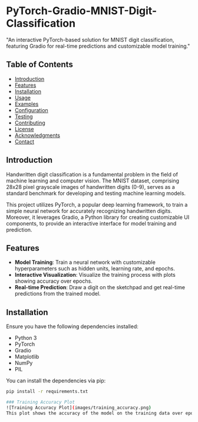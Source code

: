 # PyTorch-Gradio-MNIST-Digit-Classification
"An interactive PyTorch-based solution for MNIST digit classification, featuring Gradio for real-time predictions and customizable model training."

## Table of Contents

- [Introduction](#introduction)
- [Features](#features)
- [Installation](#installation)
- [Usage](#usage)
- [Examples](#examples)
- [Configuration](#configuration)
- [Testing](#testing)
- [Contributing](#contributing)
- [License](#license)
- [Acknowledgments](#acknowledgments)
- [Contact](#contact)

## Introduction

Handwritten digit classification is a fundamental problem in the field of machine learning and computer vision. The MNIST dataset, comprising 28x28 pixel grayscale images of handwritten digits (0-9), serves as a standard benchmark for developing and testing machine learning models.

This project utilizes PyTorch, a popular deep learning framework, to train a simple neural network for accurately recognizing handwritten digits. Moreover, it leverages Gradio, a Python library for creating customizable UI components, to provide an interactive interface for model training and prediction.

## Features

- **Model Training**: Train a neural network with customizable hyperparameters such as hidden units, learning rate, and epochs.
- **Interactive Visualization**: Visualize the training process with plots showing accuracy over epochs.
- **Real-time Prediction**: Draw a digit on the sketchpad and get real-time predictions from the trained model.

## Installation

Ensure you have the following dependencies installed:

- Python 3
- PyTorch
- Gradio
- Matplotlib
- NumPy
- PIL

You can install the dependencies via pip:

```bash
pip install -r requirements.txt

### Training Accuracy Plot
![Training Accuracy Plot](images/training_accuracy.png)
This plot shows the accuracy of the model on the training data over epochs. It helps visualize the training progress and identify any trends or patterns.
